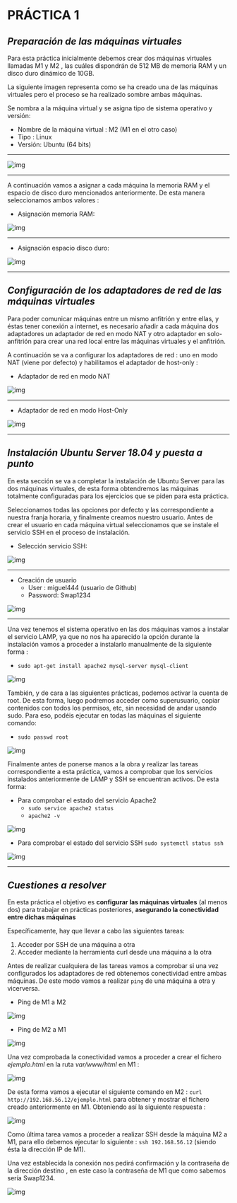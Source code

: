 # **PRÁCTICA 1**
    
## *Preparación de las máquinas virtuales*
Para esta práctica inicialmente debemos crear dos máquinas virtuales llamadas M1 y M2 , las cuáles dispondrán de 512 MB de memoria RAM y un disco duro dinámico de 10GB.

La siguiente imagen representa como se ha creado una de las máquinas virtuales pero el proceso se ha realizado sombre ambas máquinas.


Se nombra a la máquina virtual y se asigna tipo de sistema operativo y versión:

- Nombre de la máquina virtual : M2 (M1 en el otro caso)
- Tipo : Linux
- Versión: Ubuntu (64 bits)
  
---

![img](https://github.com/miguel444/SWAP/blob/master/practica1/images/Nombre%20y%20SO.png)

---

A continuación vamos a asignar a cada máquina la memoria RAM y el espacio de disco duro mencionados anteriormente. De esta manera seleccionamos ambos valores :

- Asignación memoria RAM:

![img](https://github.com/miguel444/SWAP/blob/master/practica1/images/Asignar%20RAM.png)

---

- Asignación espacio disco duro:

![img](https://github.com/miguel444/SWAP/blob/master/practica1/images/Asignar%20espacio.png)

---

## *Configuración de los adaptadores de red de las máquinas virtuales*
Para poder comunicar máquinas entre un mismo anfitrión y entre ellas, y éstas tener
conexión a internet, es necesario añadir a cada máquina dos adaptadores un adaptador
de red en modo NAT y otro adaptador en solo-anfitrión para crear una red local entre
las máquinas virtuales y el anfitrión.

A continuación se va a configurar los adaptadores de red : uno en modo NAT (viene por defecto) y habilitamos el adaptador de host-only : 

- Adaptador de red en modo NAT

![img](https://github.com/miguel444/SWAP/blob/master/practica1/images/NAT.png)

---

- Adaptador de red en modo Host-Only


![img](https://github.com/miguel444/SWAP/blob/master/practica1/images/Solo-Anfitrion.png)

---

## *Instalación Ubuntu Server 18.04 y puesta a punto*

En esta sección se va a completar la instalación de Ubuntu Server para las dos máquinas virtuales, de esta forma obtendremos las máquinas totalmente configuradas para los ejercicios que se piden para esta práctica. 

Seleccionamos todas las opciones por defecto y las correspondiente a nuestra franja horaria, y finalmente creamos nuestro usuario. Antes de crear el usuario en cada máquina virtual seleccionamos que se instale el servicio SSH en el proceso de instalación.

- Selección servicio SSH:
  
![img](https://github.com/miguel444/SWAP/blob/master/practica1/images/SSH.png)

---

- Creación de usuario
    - User : miguel444 (usuario de Github)
    - Password: Swap1234

![img](https://github.com/miguel444/SWAP/blob/master/practica1/images/Crear%20Usuario.png)

---

Una vez tenemos el sistema operativo en las dos máquinas vamos a instalar el servicio LAMP, ya que no nos ha aparecido la opción durante la instalación vamos a proceder a instalarlo manualmente de la siguiente forma :

- `sudo apt-get install apache2 mysql-server mysql-client`

![img](https://github.com/miguel444/SWAP/blob/master/practica1/images/Instalar%20LAMP.png)

También, y de cara a las siguientes prácticas, podemos activar la cuenta de root. De esta forma, luego podremos acceder como superusuario, copiar contenidos con todos los permisos, etc, sin necesidad de andar usando sudo. Para eso, podéis ejecutar en todas las máquinas el siguiente comando:

- `sudo passwd root`

![img](https://github.com/miguel444/SWAP/blob/master/practica1/images/Activar%20Cuenta%20Root.png)


Finalmente antes de ponerse manos a la obra y realizar las tareas correspondiente a esta práctica, vamos a comprobar que los servicios instalados anteriormente de LAMP y SSH se encuentran activos. De esta forma:

- Para comprobar el estado del servicio Apache2   
    - `sudo service apache2 status`
    - `apache2 -v`

![img](https://github.com/miguel444/SWAP/blob/master/practica1/images/Apache2%20funciona.png)

- Para comprobar el estado del servicio SSH   `sudo systemctl status ssh`

![img](https://github.com/miguel444/SWAP/blob/master/practica1/images/SSH-funciona.png)

---

## *Cuestiones a resolver*
En esta práctica el objetivo es **configurar las máquinas virtuales** (al menos dos) para
trabajar en prácticas posteriores, **asegurando la conectividad entre dichas máquinas**

Específicamente, hay que llevar a cabo las siguientes tareas:

1. Acceder por SSH de una máquina a otra
2. Acceder mediante la herramienta curl desde una máquina a la otra


Antes de realizar cualquiera de las tareas vamos a comprobar si una vez configurados los adaptadores de red obtenemos conectividad entre ambas máquinas. De este modo vamos a realizar `ping` de una máquina a otra y vicerversa.

- Ping de M1 a M2 

![img](https://github.com/miguel444/SWAP/blob/master/practica1/images/Ping%20m1-m2.png)

- Ping de M2 a M1

![img](https://github.com/miguel444/SWAP/blob/master/practica1/images/Ping%20m2-m1.png)

Una vez comprobada la conectividad vamos a proceder a crear el fichero *ejemplo.html* en la ruta *var/www/html* en M1 :

![img](https://github.com/miguel444/SWAP/blob/master/practica1/images/ejemplo-html.png)

De esta forma vamos a ejecutar el siguiente comando en M2 : `curl http://192.168.56.12/ejemplo.html` para obtener y mostrar el fichero creado anteriormente en M1. Obteniendo así la siguiente respuesta :

![img](https://github.com/miguel444/SWAP/blob/master/practica1/images/CURL%20HTML.png)

Como última tarea vamos a proceder a realizar SSH desde la máquina M2 a M1, para ello debemos ejecutar lo siguiente : 
`ssh 192.168.56.12` (siendo ésta la dirección IP de M1). 

Una vez establecida la conexión nos pedirá confirmación y la contraseña de la dirección destino , en este caso la contraseña de M1 que como sabemos sería Swap1234.

![img](https://github.com/miguel444/SWAP/blob/master/practica1/images/Conexion%20SSH.png)


